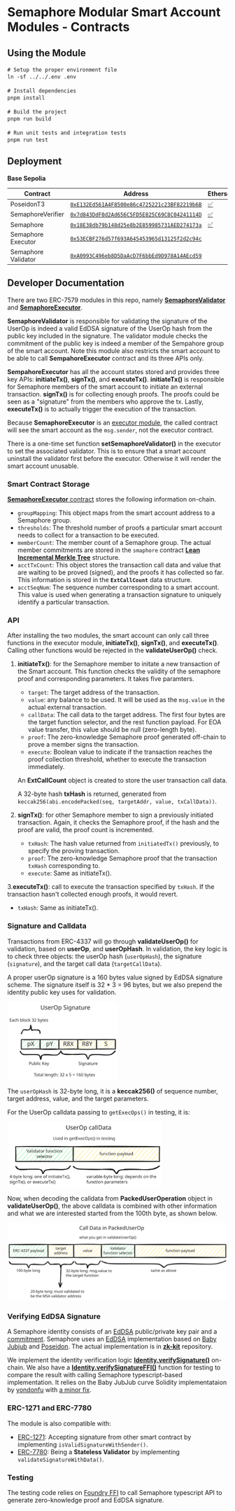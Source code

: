 # Semaphore Modular Smart Account Modules - Contracts

## Using the Module

```shell
# Setup the proper environment file
ln -sf ../../.env .env

# Install dependencies
pnpm install

# Build the project
pnpm run build

# Run unit tests and integration tests
pnpm run test
```

## Deployment

**Base Sepolia**


| Contract    |Address | Etherscan  | Sourcify | Blockscout |
| -------- | ------- | ------------ | --------- | --------- |
| PoseidonT3 | [`0xE132Ed561A4F8500e86c4725221c23BF82219b6B`](https://sepolia.basescan.org/address/0xE132Ed561A4F8500e86c4725221c23BF82219b6B) | [✅](https://sepolia.basescan.org/address/0xE132Ed561A4F8500e86c4725221c23BF82219b6B#code) | [✅](https://repo.sourcify.dev/84532/0xE132Ed561A4F8500e86c4725221c23BF82219b6B) | [✅](https://base-sepolia.blockscout.com/address/0xE132Ed561A4F8500e86c4725221c23BF82219b6B?tab=contract) |
| SemaphoreVerifier | [`0x7d843DdF0d2Ad656C5FD5E825C69C8C04241114D`](https://sepolia.basescan.org/address/0x7d843DdF0d2Ad656C5FD5E825C69C8C04241114D) | [✅](https://sepolia.basescan.org/address/0x7d843DdF0d2Ad656C5FD5E825C69C8C04241114D#code) | [✅](https://repo.sourcify.dev/84532/0x7d843DdF0d2Ad656C5FD5E825C69C8C04241114D) | [✅](https://base-sepolia.blockscout.com/address/0x7d843DdF0d2Ad656C5FD5E825C69C8C04241114D?tab=contract) |
| Semaphore  | [`0x18E38db79b148d25e8b2E859985731AED274173a`](https://sepolia.basescan.org/address/0x18E38db79b148d25e8b2E859985731AED274173a)     | [✅](https://sepolia.basescan.org/address/0x18E38db79b148d25e8b2E859985731AED274173a#code)    | [✅](https://repo.sourcify.dev/84532/0x18E38db79b148d25e8b2E859985731AED274173a) | [✅](https://base-sepolia.blockscout.com/address/0x18E38db79b148d25e8b2E859985731AED274173a?tab=contract)   |
| Semaphore Executor | [`0x53ECBF276d57f693A645453965d13125f2d2c94c`](https://sepolia.basescan.org/address/0x53ECBF276d57f693A645453965d13125f2d2c94c) |   |   |  [✅](https://base-sepolia.blockscout.com/address/0x53ECBF276d57f693A645453965d13125f2d2c94c?tab=contract)  |
| Semaphore Validator  | [`0xA0993C496eb8D5DaAcD7F6bbEd9D978A14AEcd59`](https://sepolia.basescan.org/address/0xA0993C496eb8D5DaAcD7F6bbEd9D978A14AEcd59)  |   |   |    |

## Developer Documentation

There are two ERC-7579 modules in this repo, namely [**SemaphoreValidator**](./src/SemaphoreValidator.sol) and [**SemaphoreExecutor**](./src/SemaphoreExecutor.sol). 

**SemaphoreValidator** is responsible for validating the signature of the UserOp is indeed a valid EdDSA signature of the UserOp hash from the public key included in the signature. The validator module checks the commitment of the public key is indeed a member of the Sempahore group of the smart account. Note this module also restricts the smart account to be able to call **SempahoreExecutor** contract and its three APIs only.

**SempahoreExecutor** has all the account states stored and provides three key APIs: **initiateTx()**, **signTx()**, and **executeTx()**. **initiateTx()** is responsible for Semaphore members of the smart account to initiate an external transaction. **signTx()** is for collecting enough proofs. The proofs could be seen as a "signature" from the members who approve the tx. Lastly, **executeTx()** is to actually trigger the execution of the transaction.

Because **SemaphoreExecutor** is an [executor module](https://eips.ethereum.org/EIPS/eip-7579#executors), the called contract will see the smart account as the `msg.sender`, not the executor contract.

There is a one-time set function **setSemaphoreValidator()** in the executor to set the associated validator. This is to ensure that a smart account uninstall the validator first before the executor. Otherwise it will render the smart account unusable.

### Smart Contract Storage

[**SemaphoreExecutor** contract](./src/SemaphoreExecutor.sol) stores the following information on-chain.

- `groupMapping`: This object maps from the smart account address to a Semaphore group.
- `thresholds`: The threshold number of proofs a particular smart account needs to collect for a transaction to be executed.
- `memberCount`: The member count of a Semaphore group. The actual member commitments are stored in the `smaphore` contract [**Lean Incremental Merkle Tree**](https://github.com/privacy-scaling-explorations/zk-kit.solidity/tree/main/packages/lean-imt) structure.
- `acctTxCount`: This object stores the transaction call data and value that are waiting to be proved (signed), and the proofs it has collected so far. This information is stored in the **`ExtCallCount`** data structure.
- `acctSeqNum`: The sequence number corresponding to a smart account. This value is used when generating a transaction signature to uniquely identify a particular transaction.

### API

After installing the two modules, the smart account can only call three functions in the executor module, **initiateTx()**, **signTx()**, and **executeTx()**. Calling other functions would be rejected in the **validateUserOp()** check.

1. **initiateTx()**: for the Semaphore member to initate a new transaction of the Smart account. This function checks the validity of the semaphore proof and corresponding parameters. It takes five paramters.

   - `target`: The target address of the transaction.
   - `value`: any balance to be used. It will be used as the `msg.value` in the actual external transaction.
   - `callData`: The call data to the target address. The first four bytes are the target function selector, and the rest function payload. For EOA value transfer, this value should be null (zero-length byte).
   - `proof`: The zero-knowledge Semaphore proof generated off-chain to prove a member signs the transaction.
   - `execute`: Boolean value to indicate if the transaction reaches the proof collection threshold, whether to execute the transaction immediately.

   An **ExtCallCount** object is created to store the user transaction call data.

   A 32-byte hash **txHash** is returned, generated from `keccak256(abi.encodePacked(seq, targetAddr, value, txCallData))`.

2. **signTx()**: for other Semaphore member to sign a previously initiated transaction. Again, it checks the Semaphore proof, if the hash and the proof are valid, the proof count is incremented.

   - `txHash`: The hash value returned from `initiatedTx()` previously, to specify the proving transaction.
   - `proof`: The zero-knowledge Semaphore proof that the transaction `txHash` corresponding to.
   - `execute`: Same as initiateTx().

3.**executeTx()**: call to execute the transaction specified by `txHash`. If the transaction hasn't collected enough proofs, it would revert.

   - `txHash`: Same as initiateTx().

### Signature and Calldata

Transactions from ERC-4337 will go through **validateUserOp()** for validation, based on **userOp**, and **userOpHash**. In validation, the key logic is to check three objects: the userOp hash (`userOpHash`), the signature (`signature`), and the target call data (`targetCallData`).

A proper userOp signature is a 160 bytes value signed by EdDSA signature scheme. The signature itself is 32 * 3 = 96 bytes, but we also prepend the identity public key uses for validation.

<img src="../../docs/contracts-assets/userop-signature.svg" alt="UserOp Signature" width="50%"/>

The `userOpHash` is 32-byte long, it is a **keccak256()** of sequence number, target address, value, and the target parameters.

For the UserOp calldata passing to `getExecOps()` in testing, it is:

<img src="../../docs/contracts-assets/userop-calldata.svg" alt="UserOp Calldata" width="70%"/>

Now, when decoding the calldata from **PackedUserOperation** object in **validateUserOp()**, the above calldata is combined with other information and what we are interested started from the 100th byte, as shown below.

![calldata-packedUserOp](../../docs/contracts-assets/calldata-packedUserOp.svg)

### Verifying EdDSA Signature

A Semaphore identity consists of an [EdDSA](https://en.wikipedia.org/wiki/EdDSA) public/private key pair and a [commitment](https://docs.semaphore.pse.dev/glossary#identity-commitment). Semaphore uses an [EdDSA](https://github.com/privacy-scaling-explorations/zk-kit/tree/main/packages/eddsa-poseidon) implementation based on [Baby Jubjub](https://eips.ethereum.org/EIPS/eip-2494) and [Poseidon](https://www.poseidon-hash.info/). The actual implementation is in [**zk-kit**](https://github.com/privacy-scaling-explorations/zk-kit) repository. 

We implement the identity verification logic [**Identity.verifySignature()**](https://github.com/jimmychu0807/semaphore-msa-modules/blob/4842f2a175d72e8bdd59baf8cdeb46fdefc3a8d5/src/utils/Identity.sol#L39) on-chain. We also have a **[Identity.verifySignatureFFI()](https://github.com/jimmychu0807/semaphore-msa-modules/blob/4842f2a175d72e8bdd59baf8cdeb46fdefc3a8d5/src/utils/Identity.sol#L20)** function for testing to compare the result with calling Semaphore typescript-based implementation. It relies on the Baby JubJub curve Solidity implementataion by [yondonfu](https://github.com/yondonfu/sol-baby-jubjub) with [a minor fix](https://github.com/jimmychu0807/semaphore-msa-modules/blob/4842f2a175d72e8bdd59baf8cdeb46fdefc3a8d5/src/utils/CurveBabyJubJub.sol#L4-L5).

### ERC-1271 and ERC-7780

The module is also compatible with: 

- [ERC-1271](https://eips.ethereum.org/EIPS/eip-1271): Accepting signature from other smart contract by implementing `isValidSignatureWithSender()`.
- [ERC-7780](https://eips.ethereum.org/EIPS/eip-7780): Being a **Stateless Validator** by implementing `validateSignatureWithData()`.

### Testing

The testing code relies on [Foundry FFI](https://book.getfoundry.sh/cheatcodes/ffi) to call Semaphore typescript API to generate zero-knowledge proof and EdDSA signature.
